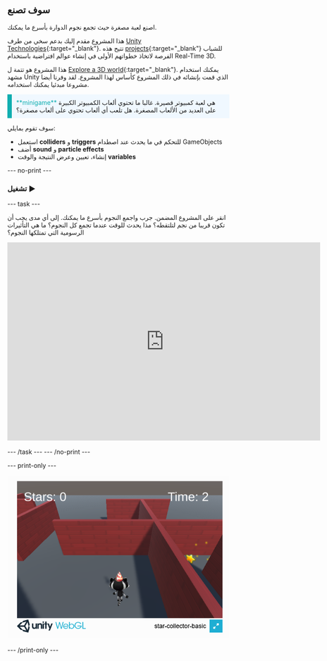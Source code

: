 ## سوف تصنع

اصنع لعبة مصغرة حيث تجمع نجوم الدوارة بأسرع ما يمكنك.

هذا المشروع مقدم إليك بدعم سخي من طرف [Unity Technologies](https://unity.com/){:target="_blank"}.  تتيح هذه [projects](https://projects.raspberrypi.org/ar-SA/pathways/unity-intro){:target="_blank"} للشباب الفرصة لاتخاذ خطواتهم الأولى في إنشاء عوالم افتراضية باستخدام Real-Time 3D.

هذا المشروع هو تتمة ل [Explore a 3D world](https://projects.raspberrypi.org/ar-SA/projects/explore-a-3d-world){:target="_blank"}. يمكنك استخدام مشهد Unity الذي قمت بإنشائه في ذلك المشروع كأساس لهذا المشروع. لقد وفرنا أيضا مشروعا مبدئيا يمكنك استخدامه.

<p style="border-left: solid; border-width:10px; border-color: #0faeb0; background-color: aliceblue; padding: 10px;">
<span style="color: #0faeb0">**minigame**</span> هي لعبة كمبيوتر قصيرة. غالبا ما تحتوي ألعاب الكمبيوتر الكبيرة على العديد من الألعاب المصغرة. هل تلعب أي ألعاب تحتوي على ألعاب مصغرة؟
</p>

سوف تقوم بمايلي:

+ استعمل **colliders** و **triggers** للتحكم في ما يحدث عند اصطدام GameObjects
+ أضف **sound** و **particle effects**
+ إنشاء، تعيين وعرض النتيجة والوقت **variables**

--- no-print ---

### تشغيل ▶️

--- task ---

انقر على المشروع المضمن. جرب واجمع النجوم بأسرع ما يمكنك. إلى أي مدى يجب أن تكون قريبا من نجم لتلتقطه؟ مذا يحدث للوقت عندما تجمع كل النجوم؟ ما هي التأثيرات الرسومية التي تمتلكها النجوم؟
<iframe allowtransparency="true" width="710" height="450" src="https://star-collector-basic.rpfilt.repl.co" frameborder="0"></iframe>


--- /task ---
--- /no-print ---

--- print-only ---

![لعبة جامع النجوم تعمل ضمن متصفح.](images/star-collector-webgl.png)

--- /print-only ---

